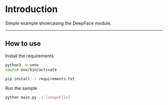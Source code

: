 # Introduction

Simple example showcasing the DeepFace module.

---

## How to use

Install the requirements

```bash
python3 -m venv
source env/bin/activate

pip install -r requirements.txt
```

Run the sample

```bash
python main.py -i [imageFile]
```
